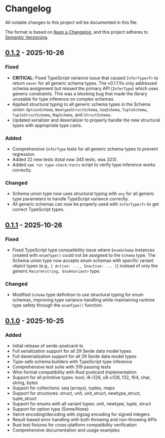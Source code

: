 # Changelog

All notable changes to this project will be documented in this file.

The format is based on [Keep a Changelog](https://keepachangelog.com/en/1.0.0/),
and this project adheres to [Semantic Versioning](https://semver.org/spec/v2.0.0.html).

## [0.1.2] - 2025-10-26

### Fixed

- **CRITICAL**: Fixed TypeScript variance issue that caused `InferType<T>` to return `never` for all generic schema types. The v0.1.1 fix only addressed schema assignment but missed the primary API (`InferType`) which uses generic constraints. This was a blocking bug that made the library unusable for type inference on complex schemas.
- Applied structural typing to all generic schema types in the Schema union: `OptionSchema`, `NewtypeStructSchema`, `SeqSchema`, `TupleSchema`, `TupleStructSchema`, `MapSchema`, and `StructSchema`.
- Updated serializer and deserializer to properly handle the new structural types with appropriate type casts.

### Added

- Comprehensive `InferType` tests for all generic schema types to prevent regression.
- Added 22 new tests (total now 345 tests, was 323).
- Added `npm run type-check:tests` script to verify type inference works correctly.

### Changed

- Schema union type now uses structural typing with `any` for all generic type parameters to handle TypeScript variance correctly.
- All generic schemas can now be properly used with `InferType<T>` to get correct TypeScript types.

## [0.1.1] - 2025-10-26

### Fixed

- Fixed TypeScript type compatibility issue where `EnumSchema` instances created with `enumType()` could not be assigned to the `Schema` type. The Schema union type now accepts enum schemas with specific variant object types (e.g., `{ Active: ..., Inactive: ... }`) instead of only the generic `Record<string, EnumVariant>` type.

### Changed

- Modified `Schema` type definition to use structural typing for enum schemas, improving type variance handling while maintaining runtime type safety through the `enumType()` function.

## [0.1.0] - 2025-10-25

### Added

- Initial release of serde-postcard-ts
- Full serialization support for all 29 Serde data model types
- Full deserialization support for all 29 Serde data model types
- Type-safe schema builders with TypeScript type inference
- Comprehensive test suite with 319 passing tests
- Wire-format compatibility with Rust postcard implementation
- Support for all primitive types: bool, i8-i128, u8-u128, f32, f64, char, string, bytes
- Support for collections: seq (arrays), tuples, maps
- Support for structures: struct, unit, unit_struct, newtype_struct, tuple_struct
- Support for enums with all variant types: unit, newtype, tuple, struct
- Support for option type (Some/None)
- Varint encoding/decoding with zigzag encoding for signed integers
- Result-based error handling with both throwing and non-throwing APIs
- Rust test fixtures for cross-platform compatibility verification
- Comprehensive documentation and usage examples

[0.1.2]: https://github.com/variegated-coffee/serde-postcard-ts/releases/tag/v0.1.2
[0.1.1]: https://github.com/variegated-coffee/serde-postcard-ts/releases/tag/v0.1.1
[0.1.0]: https://github.com/variegated-coffee/serde-postcard-ts/releases/tag/v0.1.0
